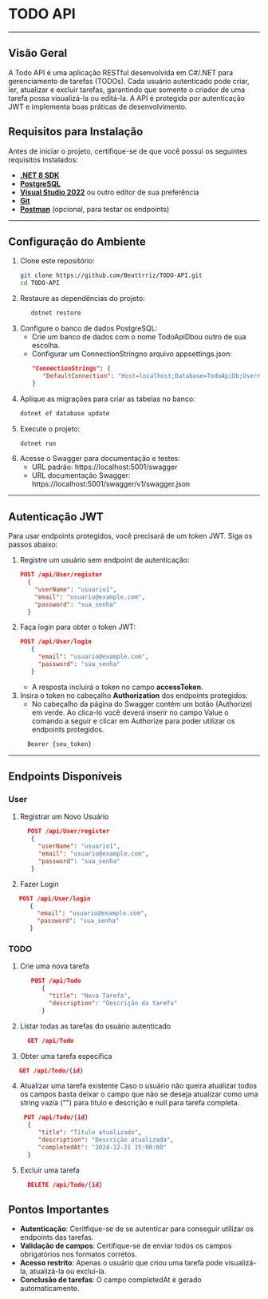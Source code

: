 # TODO API

---

## Visão Geral

A Todo API é uma aplicação RESTful desenvolvida em C#/.NET para gerenciamento de tarefas (TODOs). Cada usuário autenticado pode criar, ler, atualizar e excluir tarefas, garantindo que somente o criador de uma tarefa possa visualizá-la ou editá-la. A API é protegida por autenticação JWT e implementa boas práticas de desenvolvimento.

## Requisitos para Instalação

Antes de iniciar o projeto, certifique-se de que você possui os seguintes requisitos instalados:

- **[.NET 8 SDK](https://dotnet.microsoft.com/download/dotnet/8.0)**  
- **[PostgreSQL](https://www.postgresql.org/download/)**  
- **[Visual Studio 2022](https://visualstudio.microsoft.com/)** ou outro editor de sua preferência  
- **[Git](https://git-scm.com/)**  
- **[Postman](https://www.postman.com/)** (opcional, para testar os endpoints)

---

## **Configuração do Ambiente**

1. Clone este repositório:  
   ```bash
   git clone https://github.com/Beattrriz/TODO-API.git
   cd TODO-API
   ```
2. Restaure as dependências do projeto:
     ```bash
        dotnet restore
      ```
3. Configure o banco de dados PostgreSQL:
   - Crie um banco de dados com o nome TodoApiDbou outro de sua escolha.
   - Configurar um ConnectionStringno arquivo appsettings.json:
     ```json
     "ConnectionStrings": {
        "DefaultConnection": "Host=localhost;Database=TodoApiDb;Username=seu_usuario;Password=sua_senha"
     }
     
4. Aplique as migrações para criar as tabelas no banco:
   ```bash
   dotnet ef database update
   ```
5. Execute o projeto:
    ```bash
   dotnet run
   ```
6. Acesse o Swagger para documentação e testes:
   - URL padrão: https://localhost:5001/swagger
   - URL documentação Swagger: https://localhost:5001/swagger/v1/swagger.json
---

## Autenticação JWT

Para usar endpoints protegidos, você precisará de um token JWT. Siga os passos abaixo:

1. Registre um usuário sem endpoint de autenticação:
    ```json
   POST /api/User/register
      {
        "userName": "usuario1",
        "email": "usuario@example.com",
        "password": "sua_senha"
      }
   ```
2. Faça login para obter o token JWT:
   ```json
   POST /api/User/login
      {
        "email": "usuario@example.com",
        "password": "sua_senha"
      }
   ```
   - A resposta incluirá o token no campo **accessToken**.
3. Insira o token no cabeçalho **Authorization** dos endpoints protegidos:
   - No cabeçalho da página do Swagger contém um botão (Authorize) em verde. Ao clica-lo você deverá inserir no campo Value o comando a seguir e clicar em Authorize para poder utilizar os endpoints protegidos.
   ```bash
     Bearer {seu_token}
   ```
---
## Endpoints Disponíveis

### User 

1. Registrar um Novo Usuário
   ```json
     POST /api/User/register
      {
        "userName": "usuario1",
        "email": "usuario@example.com",
        "password": "sua_senha"
      }
   ```
2. Fazer Login
```json
   POST /api/User/login
      {
        "email": "usuario@example.com",
        "password": "sua_senha"
      }
   ```
### TODO

1. Crie uma nova tarefa
   ```json
      POST /api/Todo
         {
           "title": "Nova Tarefa",
           "description": "Descrição da tarefa"
         }
   ```
2. Listar todas as tarefas do usuário autenticado
   ```json
     GET /api/Todo
   ```
3. Obter uma tarefa específica
  ```json
     GET /api/Todo/{id}
   ```
4. Atualizar uma tarefa existente
   Caso o usuário não queira atualizar todos os campos basta deixar o campo que não se deseja atualizar como uma string vazia ("") para titulo e descrição e null para tarefa completa.
    ```json
     PUT /api/Todo/{id}
      {
         "title": "Título atualizado",
         "description": "Descrição atualizada",
         "completedAt": "2024-12-21 15:00:00"
      }
   ```
5. Excluir uma tarefa
   ```json
     DELETE /api/Todo/{id}
   ```

## Pontos Importantes
- **Autenticação**: Ceritfique-se de se autenticar para conseguir utilizar os endpoints das tarefas.
- **Validação de campos**: Certifique-se de enviar todos os campos obrigatórios nos formatos corretos.
- **Acesso restrito**: Apenas o usuário que criou uma tarefa pode visualizá-la, atualizá-la ou excluí-la.
- **Conclusão de tarefas**: O campo completedAt é gerado automaticamente.


  
   
